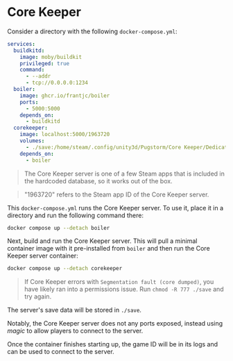 # Core Keeper

Consider a directory with the following `docker-compose.yml`:

```yml
services:
  buildkitd:
    image: moby/buildkit
    privileged: true
    command:
      - --addr
      - tcp://0.0.0.0:1234
  boiler:
    image: ghcr.io/frantjc/boiler
    ports:
      - 5000:5000
    depends_on:
      - buildkitd
  corekeeper:
    image: localhost:5000/1963720
    volumes:
      - ./save:/home/steam/.config/unity3d/Pugstorm/Core Keeper/DedicatedServer
    depends_on:
      - boiler
```

> The Core Keeper server is one of a few Steam apps that is included in the hardcoded database, so it works out of the box.

> "1963720" refers to the Steam app ID of the Core Keeper server.

This `docker-compose.yml` runs the Core Keeper server. To use it, place it in a directory and run the following command there:

```sh
docker compose up --detach boiler
```

Next, build and run the Core Keeper server. This will pull a minimal container image with it pre-installed from `boiler` and then run the Core Keeper server container:

```sh
docker compose up --detach corekeeper
```

> If Core Keeper errors with `Segmentation fault (core dumped)`, you have likely ran into a permissions issue. Run `chmod -R 777 ./save` and try again.

The server's save data will be stored in `./save`.

Notably, the Core Keeper server does not any ports exposed, instead using _magic_ to allow players to connect to the server.

Once the container finishes starting up, the game ID will be in its logs and can be used to connect to the server.
